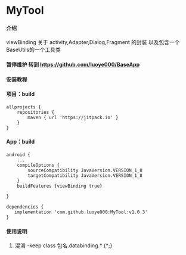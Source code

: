 # MyTool

#### 介绍
viewBinding 关于 activity,Adapter,Dialog,Fragment 的封装 以及包含一个BaseUtils的一个工具类

#### 暂停维护 转到 https://github.com/luoye000/BaseApp

#### 安装教程

#### 项目：build


```
allprojects {
    repositories {
        maven { url 'https://jitpack.io' }
    }
}
```
#### App：build

```
android {
    ...
    compileOptions {
        sourceCompatibility JavaVersion.VERSION_1_8
        targetCompatibility JavaVersion.VERSION_1_8
    }
    buildFeatures {viewBinding true}

}

dependencies {
   implementation 'com.github.luoye000:MyTool:v1.0.3'
}
```
#### 使用说明

1.  混淆 -keep class  包名.databinding.* {*;}



